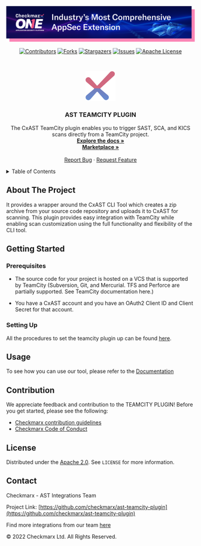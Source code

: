 <img src="https://raw.githubusercontent.com/Checkmarx/ci-cd-integrations/main/.images/banner.png">
<br />
<div align="center">
  
[![Contributors][contributors-shield]][contributors-url]
[![Forks][forks-shield]][forks-url]
[![Stargazers][stars-shield]][stars-url]
[![Issues][issues-shield]][issues-url]
[![Apache License][license-shield]][license-url]

</div>
<br />
<p align="center">
  <a href="https://github.com/Checkmarx/ast-teamcity-plugin">
    <img src="https://raw.githubusercontent.com/Checkmarx/ci-cd-integrations/main/.images/logo.png" alt="Logo" width="80" height="80" />
  </a>


<h3 align="center">AST TEAMCITY PLUGIN</h3>

<p align="center">
    The CxAST TeamCity plugin enables you to trigger SAST, SCA, and KICS scans directly from a TeamCity project.
    <br />
    <a href="https://checkmarx.com/resource/documents/en/34965-68696-checkmarx-one-teamcity-plugin.html"><strong>Explore the docs »</strong></a>
    <br />
    <a href="https://plugins.jetbrains.com/plugin/17610-checkmarx-ast"><strong>Marketplace »</strong></a>
    <br />
    <br />
    <a href="https://github.com/checkmarx/ast-teamcity-plugin/issues/new">Report Bug</a>
    ·
    <a href="https://github.com/checkmarx/ast-teamcity-plugin/issues/new">Request Feature</a>
  </p>
</p>



<!-- TABLE OF CONTENTS -->
<details>
  <summary>Table of Contents</summary>
  <ol>
    <li>
      <a href="#about-the-project">About The Project</a>
    </li>
    <li>
      <a href="#getting-started">Getting Started</a>
      <ul>
        <li><a href="#prerequisites">Prerequisites</a></li>
        <li><a href="#setting-up">Setting Up</a></li>
      </ul>
    </li>
    <li><a href="#usage">Usage</a></li>
    <li><a href="#contributing">Contributing</a></li>
    <li><a href="#license">License</a></li>
    <li><a href="#contact">Contact</a></li>
  </ol>
</details>



<!-- ABOUT THE PROJECT -->
## About The Project

It provides a wrapper around the CxAST CLI Tool which creates a zip archive from your source code repository and uploads 
it to CxAST for scanning. This plugin provides easy integration with TeamCity while enabling scan customization using the 
full functionality and flexibility of the CLI tool.

<!-- GETTING STARTED -->
## Getting Started


### Prerequisites

- The source code for your project is hosted on a VCS that is supported by TeamCity (Subversion, Git, and Mercurial. 
TFS and Perforce are partially supported. See TeamCity documentation here.)

- You have a CxAST account and you have an OAuth2 Client ID and Client Secret for that account.

### Setting Up


All the procedures to set the teamcity plugin up can be found [here](https://checkmarx.com/resource/documents/en/34965-68698-configuring-global-integration-settings-for-checkmarx-one-teamcity-plugin.html).



## Usage

To see how you can use our tool, please refer to the [Documentation](https://checkmarx.com/resource/documents/en/34965-68696-checkmarx-one-teamcity-plugin.htmln)

## Contribution

We appreciate feedback and contribution to the TEAMCITY PLUGIN! Before you get started, please see the following:

- [Checkmarx contribution guidelines](docs/contributing.md)
- [Checkmarx Code of Conduct](docs/code_of_conduct.md)


<!-- LICENSE -->
## License
Distributed under the [Apache 2.0](LICENSE). See `LICENSE` for more information.


<!-- CONTACT -->
## Contact

Checkmarx - AST Integrations Team

Project Link: [https://github.com/checkmarx/ast-teamcity-plugin](https://github.com/checkmarx/ast-teamcity-plugin)

Find more integrations from our team [here](https://github.com/Checkmarx/ci-cd-integrations#checkmarx-ast-integrations)


© 2022 Checkmarx Ltd. All Rights Reserved.

<!-- MARKDOWN LINKS & IMAGES -->
<!-- https://www.markdownguide.org/basic-syntax/#reference-style-links -->
[contributors-shield]: https://img.shields.io/github/contributors/checkmarx/ast-teamcity-plugin.svg
[contributors-url]: https://github.com/checkmarx/ast-teamcity-plugin/graphs/contributors
[forks-shield]: https://img.shields.io/github/forks/checkmarx/ast-teamcity-plugin.svg
[forks-url]: https://github.com/checkmarx/ast-teamcity-plugin/network/members
[stars-shield]: https://img.shields.io/github/stars/checkmarx/ast-teamcity-plugin.svg
[stars-url]: https://github.com/checkmarx/ast-teamcity-plugin/stargazers
[issues-shield]: https://img.shields.io/github/issues/checkmarx/ast-teamcity-plugin.svg
[issues-url]: https://github.com/checkmarx/ast-teamcity-plugin/issues
[license-shield]: https://img.shields.io/github/license/checkmarx/ast-teamcity-plugin.svg
[license-url]: https://github.com/checkmarx/ast-teamcity-plugin/blob/main/LICENSE
